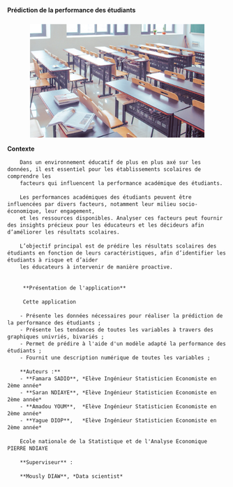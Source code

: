 **Prédiction de la performance des étudiants**

<p align="center">
<img src="classroom-2787754_1280.jpg" alt="Description de l'image" style="width: 400px; margin-top: 10px;">
</p>

**Contexte**
        
        Dans un environnement éducatif de plus en plus axé sur les données, il est essentiel pour les établissements scolaires de comprendre les 
        facteurs qui influencent la performance académique des étudiants.

        Les performances académiques des étudiants peuvent être influencées par divers facteurs, notamment leur milieu socio-économique, leur engagement,
        et les ressources disponibles. Analyser ces facteurs peut fournir des insights précieux pour les éducateurs et les décideurs afin d’améliorer les résultats scolaires.

        L’objectif principal est de prédire les résultats scolaires des étudiants en fonction de leurs caractéristiques, afin d’identifier les étudiants à risque et d’aider 
        les éducateurs à intervenir de manière proactive.


         **Présentation de l'application**
             
         Cette application
        
        - Présente les données nécessaires pour réaliser la prédiction de la performance des étudiants ; 
        - Présente les tendances de toutes les variables à travers des graphiques univriés, bivariés ; 
        - Permet de prédire à l'aide d'un modèle adapté la performance des étudiants ; 
        - Fournit une description numérique de toutes les variables ; 

        **Auteurs :**
        - **Famara SADIO**, *Elève Ingénieur Statisticien Economiste en 2ème année*
        - **Saran NDIAYE**, *Elève Ingénieur Statisticien Economiste en 2ème année*
        - **Amadou YOUM**,  *Elève Ingénieur Statisticien Economiste en 2ème année*  
        - **Yague DIOP**,   *Elève Ingénieur Statisticien Economiste en 2ème année* 
        
        Ecole nationale de la Statistique et de l'Analyse Economique PIERRE NDIAYE
        
        **Superviseur** :
        
        **Mously DIAW**, *Data scientist*